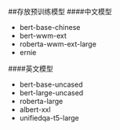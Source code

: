 ##存放预训练模型
####中文模型
- bert-base-chinese
- bert-wwm-ext
- roberta-wwm-ext-large
- ernie

####英文模型
- bert-base-uncased
- bert-large-uncased
- roberta-large
- albert-xxl
- unifiedqa-t5-large